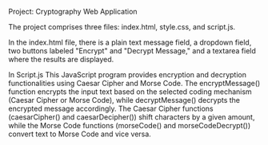 Project: Cryptography Web Application

The project comprises three files: index.html, style.css, and script.js.

In the index.html file, there is a plain text message field, a dropdown field, two buttons labeled "Encrypt" and "Decrypt Message," 
and a textarea field where the results are displayed.

In Script.js
This JavaScript program provides encryption and decryption functionalities using Caesar Cipher and Morse Code. 
The encryptMessage() function encrypts the input text based on the selected coding mechanism (Caesar Cipher or Morse Code), 
while decryptMessage() decrypts the encrypted message accordingly. The Caesar Cipher functions (caesarCipher() and caesarDecipher()) shift 
characters by a given amount, while the Morse Code functions (morseCode() and morseCodeDecrypt()) convert text to Morse Code and vice versa.
